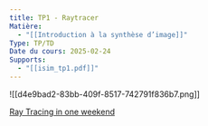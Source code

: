 ```yaml
---
title: TP1 - Raytracer
Matière:
  - "[[Introduction à la synthèse d’image]]"
Type: TP/TD
Date du cours: 2025-02-24
Supports:
  - "[[isim_tp1.pdf]]"
---
```

![[d4e9bad2-83bb-409f-8517-742791f836b7.png]]
  
[Ray Tracing in one weekend](https://raytracing.github.io/books/RayTracingInOneWeekend.html)